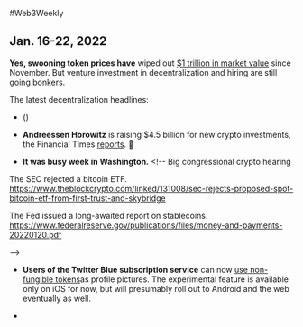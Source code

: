 #Web3Weekly

## Jan. 16-22, 2022

**Yes, swooning token prices have** wiped out [$1 trillion in market value](https://www.bloomberg.com/news/articles/2022-01-21/crypto-meltdown-erases-more-than-1-trillion-in-market-value) since November. But venture investment in decentralization and hiring are still going bonkers.




<!--

 Crypto job ads are surging  https://www.theblockcrypto.com/linked/130434/crypto-job-ads-surged-by-nearly-400-in-2021-says-linkedin

https://www.linkedin.com/posts/linkedin-news_theworkshift-economy-labormarket-activity-6887062336839016450-67iT/

Plug Capsule openings. New support: https://capsule.join.com/jobs/3736861-platform-support-engineer

 -->

The latest decentralization headlines:

- <!-- Report on BTC mining and renewable energy. https://bitcoinminingcouncil.com/q4-bitcoin-mining-council-survey-confirms-sustainable-power-mix-and-technological-efficiency/

Intel is introducing a low-voltage chip for bitcoin miners. https://decrypt.co/90643/intel-energy-efficient-bitcoin-mining-chip

Block adopting Lightning Network: https://techcrunch.com/2022/01/18/blocks-cash-app-adopts-lightning-network-for-free-bitcoin-payments/

-->

- <!-- USDC surpassing Tether https://www.theblockcrypto.com/post/130342/usdc-supply-on-ethereum-surpasses-usdt-first-time --> ()

- **Andreessen Horowitz** is raising $4.5 billion for new crypto investments, the Financial Times [reports](https://www.ft.com/content/6bf0ed56-1de5-4750-877f-c9cff753935c). 👀

- **It was busy week in Washington.** <!-- Big congressional crypto hearing

 The SEC rejected a bitcoin ETF. https://www.theblockcrypto.com/linked/131008/sec-rejects-proposed-spot-bitcoin-etf-from-first-trust-and-skybridge

 The Fed issued a long-awaited report on stablecoins. https://www.federalreserve.gov/publications/files/money-and-payments-20220120.pdf

-->

- **Users of the Twitter Blue subscription service** can now [use non-fungible tokens](https://twitter.com/TwitterBlue/status/1484226494708662273?ref_src=twsrc%5Etfw%7Ctwcamp%5Etweetembed%7Ctwterm%5E1484226494708662273%7Ctwgr%5E%7Ctwcon%5Es1_&ref_url=https%3A%2F%2Ftechcrunch.com%2F2022%2F01%2F20%2Ftwitter-blue-subscription-users-are-first-gain-access-to-a-new-nft-profile-picture-feature%2F)as profile pictures. The experimental feature is available only on iOS for now, but will presumably roll out to Android and the web eventually as well.

- <!-- Coinbase partnered with Mastercard to enable NFT sales for fiat. https://blog.coinbase.com/coinbase-and-mastercard-partner-to-revolutionize-nft-purchase-experience-8e486a392c55

OpenSea acquired Dharma Labs and named its co-founder their new chief technology officer.
https://opensea.io/blog/announcements/opensea-acquires-dharma-labs-welcomes-new-cto/ | The marketplace also did 3.5 billion in monthly volume. https://decrypt.co/90519/nft-platform-opensea-hits-record-3-5b-monthly-ethereum-volume

Non-fungible token (NFT) sales on the Solana blockchain surpassed $1 billion in all-time total volume this month for the first time, according to the NFT sales tracker CryptoSlam!

https://www.theblockcrypto.com/linked/130874/solana-nft-total-sales-volume-crosses-1-billion

Hulu https://www.coindesk.com/business/2022/01/15/hulu-targets-streamers-of-tomorrow-as-it-seeks-candidates-with-metaverse-nft-backgrounds/

Crocs: https://www.coindesk.com/business/2022/01/14/crocs-is-chomping-into-nfts-trademark-filings-show/

WMT: https://www.cnbc.com/2022/01/16/walmart-is-quietly-preparing-to-enter-the-metaverse.html

  Prada and Adidas launch NFTs  (https://www.coindesk.com/business/2022/01/20/prada-adidas-launch-nft-project-on-polygon/

  New Gucci NFT https://www.ledgerinsights.com/gucci-to-launch-nft-collection-with-superplastic-brand/

-->

- <!-- YouTube invites to video funerals. https://twitter.com/afrobella/status/1483837893789507587-->


<!--


- Multichain was hacked, costing users $1.9 million in tokens. https://thedefiant.io/multichain-exploit/

- Crypto.com users lost 33 million in a hack. https://www.theblockcrypto.com/post/130857/crypto-com-ceo-confirms-400-accounts-were-compromised-in-recent-hack | https://www.coindesk.com/business/2022/01/17/cryptocom-suspends-withdrawals-following-unauthorized-activity/


- NYC's new mayor got his first paycheck in BTC and ETH. https://www.theblockcrypto.com/linked/131020/nyc-mayor-eric-adams-receives-first-paycheck-in-the-form-of-btc-and-eth

- Grayscale is partnering with Bloomberg to launch a new Future of finance index. https://www.theblockcrypto.com/linked/130811/grayscale-taps-bloomberg-for-future-of-finance-index-launch-amid-etf-push




-->

